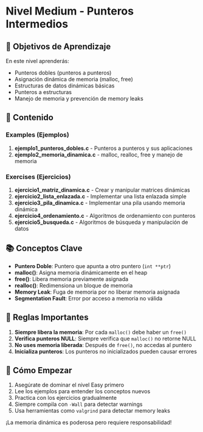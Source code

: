 # Nivel Medium - Punteros Intermedios

## 🎯 Objetivos de Aprendizaje

En este nivel aprenderás:
- Punteros dobles (punteros a punteros)
- Asignación dinámica de memoria (malloc, free)
- Estructuras de datos dinámicas básicas
- Punteros a estructuras
- Manejo de memoria y prevención de memory leaks

## 📁 Contenido

### Examples (Ejemplos)
1. **ejemplo1_punteros_dobles.c** - Punteros a punteros y sus aplicaciones
2. **ejemplo2_memoria_dinamica.c** - malloc, realloc, free y manejo de memoria

### Exercises (Ejercicios)
1. **ejercicio1_matriz_dinamica.c** - Crear y manipular matrices dinámicas
2. **ejercicio2_lista_enlazada.c** - Implementar una lista enlazada simple
3. **ejercicio3_pila_dinamica.c** - Implementar una pila usando memoria dinámica
4. **ejercicio4_ordenamiento.c** - Algoritmos de ordenamiento con punteros
5. **ejercicio5_busqueda.c** - Algoritmos de búsqueda y manipulación de datos

## 📚 Conceptos Clave

- **Puntero Doble**: Puntero que apunta a otro puntero (`int **ptr`)
- **malloc()**: Asigna memoria dinámicamente en el heap
- **free()**: Libera memoria previamente asignada
- **realloc()**: Redimensiona un bloque de memoria
- **Memory Leak**: Fuga de memoria por no liberar memoria asignada
- **Segmentation Fault**: Error por acceso a memoria no válida

## 🚨 Reglas Importantes

1. **Siempre libera la memoria**: Por cada `malloc()` debe haber un `free()`
2. **Verifica punteros NULL**: Siempre verifica que `malloc()` no retorne NULL
3. **No uses memoria liberada**: Después de `free()`, no accedas al puntero
4. **Inicializa punteros**: Los punteros no inicializados pueden causar errores

## 🚀 Cómo Empezar

1. Asegúrate de dominar el nivel Easy primero
2. Lee los ejemplos para entender los conceptos nuevos
3. Practica con los ejercicios gradualmente
4. Siempre compila con `-Wall` para detectar warnings
5. Usa herramientas como `valgrind` para detectar memory leaks

¡La memoria dinámica es poderosa pero requiere responsabilidad!